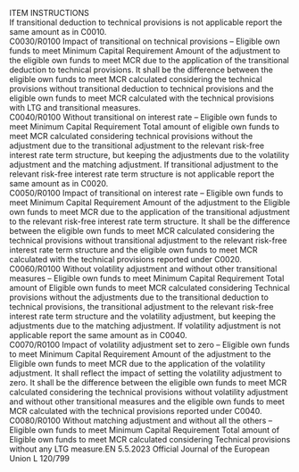  
ITEM  INSTRUCTIONS  
If transitional deduction to technical provisions is not applicable report the same 
amount as in C0010.  
C0030/R0100  Impact of transitional on 
technical provisions – Eligible 
own funds to meet Minimum 
Capital Requirement  Amount of the adjustment to the eligible own funds to meet MCR due to the 
application of the transitional deduction to technical provisions. 
It shall be the difference between the eligible own funds to meet MCR calculated 
considering the technical provisions without transitional deduction to technical 
provisions and the eligible own funds to meet MCR calculated with the technical 
provisions with LTG and transitional measures.  
C0040/R0100  Without transitional on 
interest rate – Eligible own 
funds to meet Minimum 
Capital Requirement  Total amount of eligible own funds to meet MCR calculated considering technical 
provisions without the adjustment due to the transitional adjustment to the 
relevant risk-free interest rate term structure, but keeping the adjustments due 
to the volatility adjustment and the matching adjustment. 
If transitional adjustment to the relevant risk-free interest rate term structure is 
not applicable report the same amount as in C0020.  
C0050/R0100  Impact of transitional on 
interest rate – Eligible own 
funds to meet Minimum 
Capital Requirement  Amount of the adjustment to the Eligible own funds to meet MCR due to the 
application of the transitional adjustment to the relevant risk-free interest rate 
term structure. 
It shall be the difference between the eligible own funds to meet MCR calculated 
considering the technical provisions without transitional adjustment to the 
relevant risk-free interest rate term structure and the eligible own funds to meet 
MCR calculated with the technical provisions reported under C0020.  
C0060/R0100  Without volatility adjustment 
and without other transitional 
measures – Eligible own funds 
to meet Minimum Capital 
Requirement  Total amount of Eligible own funds to meet MCR calculated considering Technical 
provisions without the adjustments due to the transitional deduction to technical 
provisions, the transitional adjustment to the relevant risk-free interest rate term 
structure and the volatility adjustment, but keeping the adjustments due to the 
matching adjustment. 
If volatility adjustment is not applicable report the same amount as in C0040.  
C0070/R0100  Impact of volatility adjustment 
set to zero – Eligible own 
funds to meet Minimum 
Capital Requirement  Amount of the adjustment to the Eligible own funds to meet MCR due to the 
application of the volatility adjustment. It shall reflect the impact of setting the 
volatility adjustment to zero. 
It shall be the difference between the eligible own funds to meet MCR calculated 
considering the technical provisions without volatility adjustment and without 
other transitional measures and the eligible own funds to meet MCR calculated 
with the technical provisions reported under C0040.  
C0080/R0100  Without matching adjustment 
and without all the others – 
Eligible own funds to meet 
Minimum Capital Requirement  Total amount of Eligible own funds to meet MCR calculated considering Technical 
provisions without any LTG measure.EN  5.5.2023 Official Journal of the European Union L 120/799